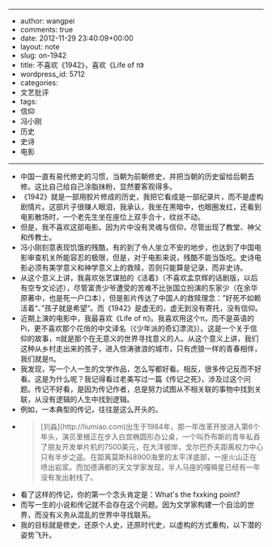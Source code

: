 - --
- author: wangpei
- comments: true
- date: 2012-11-29 23:40:09+00:00
- layout: note
- slug: on-1942
- title: 不喜欢《1942》，喜欢《Life of π》
- wordpress_id: 5712
- categories:
- 文艺批评
- tags:
- 信仰
- 冯小刚
- 历史
- 史诗
- 电影
- --
- 中国一直有易代修史的习惯，当朝为前朝修史，并把当朝的历史留给后朝去修。这比自己给自己涂脂抹粉，显然要客观得多。
- 《1942》就是一部用胶片修成的历史，我把它看成是一部纪录片，而不是虚构剧情片。这部片子很赚人眼泪，我承认，我坐在黑暗中，也眼圈发红，还看到电影散场时，一个老先生坐在座位上双手合十，纹丝不动。
- 但是，我不喜欢这部电影。因为片中没有灵魂与信仰，尽管出现了教堂、神父和传教士。
- 冯小刚刻意表现饥饿的残酷，有的到了令人坐立不安的地步，也达到了中国电影审查机关所能容忍的极限，但是，对于电影来说，残酷不能当饭吃。史诗电影必须有美学意义和神学意义上的救赎，否则只能算是记录，而非史诗。
- 从这个意义上讲，我喜欢张艺谋拍的《活着》（不喜欢孟京辉的话剧版，以后有空专文论述），尽管富贵少爷遭受的苦难不比张国立扮演的东家少（在余华原著中，也是死一户口本），但是影片传达了中国人的救赎理念：”好死不如赖活着“、”孩子就是希望“。而《1942》是虚无的，虚无到没有寄托，没有信仰。
- 近期上演的电影中，我最喜欢《Life of π》。我喜欢用这个π，而不是英语的Pi，更不喜欢那个花俏的中文译名（《少年派的奇幻漂流》）。这是一个关于信仰的故事，π就是那个在无意义的世界寻找意义的人。从这个意义上讲，我们这种从乡村走出来的孩子，进入惊涛骇浪的城市，只有虎狼一样的青春相伴，我们就是π。
- 我发现，写一个人一生的文学作品，怎么写都好看。相反，很多传记反而不好看。这是为什么呢？我记得看过老美写过一篇《传记之死》，涉及过这个问题。传记不好看，是因为传记作者，总是努力试图从不相关联的事物中找到关联，从没有逻辑的人生中找到逻辑。
- 例如，一本典型的传记，往往是这么开头的。
- <blockquote>[刘淼](http://liumiao.com)出生于1984年，那一年改革开放进入第6个年头，演员里根正在步入白宫椭圆形办公桌，一个叫乔布斯的青年私吞了朋友开发单片机的7500美元，在大洋彼岸，戈尔巴乔夫距离权力中心只有半步之遥。在距离莫斯科8900海里的太平洋底部，一座火山正在喷出岩浆。而加德满都的天文学家发现，半人马座的嘎嘛星已经有一年没有发出射线了。</blockquote>
- 看了这样的传记，你的第一个念头肯定是：What's the fxxking point?
- 而写一生的小说和传记就不会存在这个问题。因为文学家构建一个自洽的世界，而没有义务从混乱的世界中寻找联系。
- 我的目标就是修史，还原个人史，还原时代史，以虚构的方式重构，以下潜的姿势飞升。
